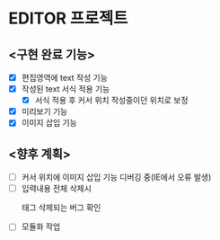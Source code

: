 # EDITOR 프로젝트

## <구현 완료 기능>
- [x] 편집영역에 text 작성 기능
- [x] 작성된 text 서식 적용 기능
    - [x] 서식 적용 후 커서 위치 작성중이던 위치로 보정
- [x] 미리보기 기능
- [x] 이미지 삽입 기능

## <향후 계획>
- [ ] 커서 위치에 이미지 삽입 기능 디버깅 중(IE에서 오류 발생)
- [ ] 입력내용 전체 삭제시 <p>태그 삭제되는 버그 확인
- [ ] 모듈화 작업
